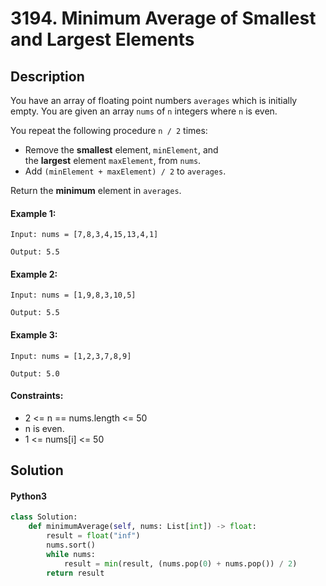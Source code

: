 # 3194. Minimum Average of Smallest and Largest Elements


## Description
You have an array of floating point numbers `averages` which is initially empty. You are given an array `nums` of `n` integers where `n` is even.

You repeat the following procedure `n / 2` times:

-   Remove the **smallest** element, `minElement`, and the **largest** element `maxElement`, from `nums`.
-   Add `(minElement + maxElement) / 2` to `averages`.

Return the **minimum** element in `averages`.

#### Example 1:
```
Input: nums = [7,8,3,4,15,13,4,1]

Output: 5.5
```

#### Example 2:
```
Input: nums = [1,9,8,3,10,5]

Output: 5.5
```

#### Example 3:
```
Input: nums = [1,2,3,7,8,9]

Output: 5.0
```

#### Constraints:
- 2 <= n == nums.length <= 50
- n is even.
- 1 <= nums[i] <= 50


## Solution

#### Python3
```python
class Solution:
    def minimumAverage(self, nums: List[int]) -> float:
        result = float("inf")
        nums.sort()
        while nums:
            result = min(result, (nums.pop(0) + nums.pop()) / 2)
        return result
```
